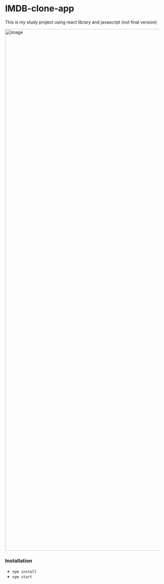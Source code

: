 # IMDB-clone-app

This is my study project using react library and javascript (not final version)

<img width="1702" alt="image" src="https://github.com/itrofi31/imdb-clone-app/assets/75306028/e1281e96-4d94-4e63-ae0e-79d21d77a919">

### Installation
- `npm install`
- `npm start`
